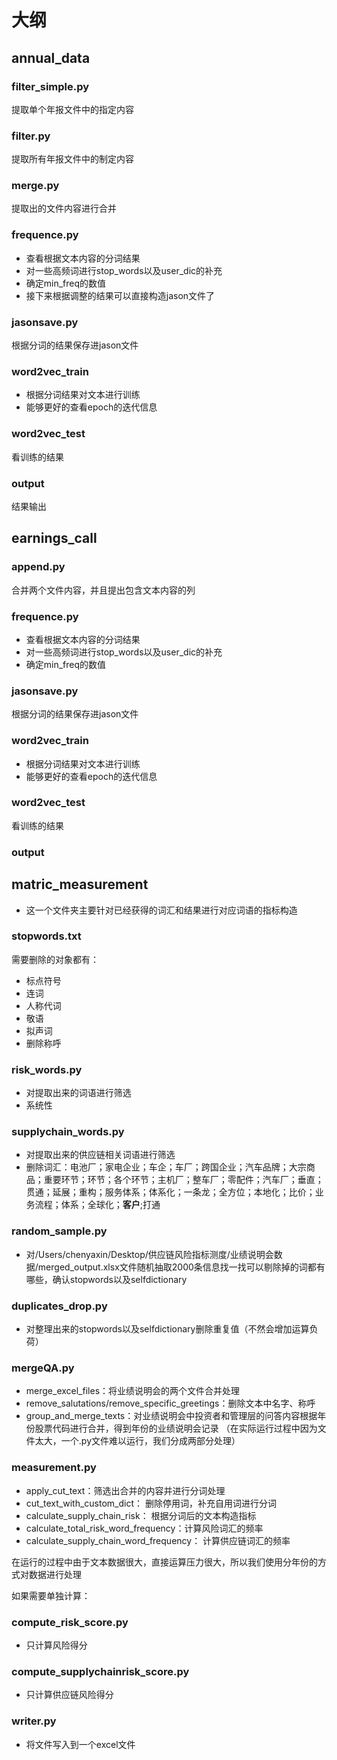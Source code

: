 # 大纲

## annual_data
### filter_simple.py
提取单个年报文件中的指定内容

### filter.py
提取所有年报文件中的制定内容

### merge.py
提取出的文件内容进行合并

### frequence.py
* 查看根据文本内容的分词结果
* 对一些高频词进行stop_words以及user_dic的补充
* 确定min_freq的数值
* 接下来根据调整的结果可以直接构造jason文件了

### jasonsave.py
根据分词的结果保存进jason文件

### word2vec_train
* 根据分词结果对文本进行训练
* 能够更好的查看epoch的迭代信息

### word2vec_test
看训练的结果

### output
结果输出

## earnings_call
### append.py
合并两个文件内容，并且提出包含文本内容的列

### frequence.py
* 查看根据文本内容的分词结果
* 对一些高频词进行stop_words以及user_dic的补充
* 确定min_freq的数值

### jasonsave.py
根据分词的结果保存进jason文件

### word2vec_train
* 根据分词结果对文本进行训练
* 能够更好的查看epoch的迭代信息

### word2vec_test
看训练的结果

### output

## matric_measurement
* 这一个文件夹主要针对已经获得的词汇和结果进行对应词语的指标构造

### stopwords.txt
需要删除的对象都有：
* 标点符号
* 连词
* 人称代词
* 敬语
* 拟声词
* 删除称呼

### risk_words.py
* 对提取出来的词语进行筛选
* 系统性
### supplychain_words.py
* 对提取出来的供应链相关词语进行筛选
* 删除词汇：电池厂；家电企业；车企；车厂；跨国企业；汽车品牌；大宗商品；重要环节；环节；各个环节；主机厂；整车厂；零配件；汽车厂；垂直；贯通；延展；重构；服务体系；体系化；一条龙；全方位；本地化；比价；业务流程；体系；全球化；**客户**;打通

### random_sample.py
* 对/Users/chenyaxin/Desktop/供应链风险指标测度/业绩说明会数据/merged_output.xlsx文件随机抽取2000条信息找一找可以剔除掉的词都有哪些，确认stopwords以及selfdictionary

### duplicates_drop.py
* 对整理出来的stopwords以及selfdictionary删除重复值（不然会增加运算负荷）

### mergeQA.py
* merge_excel_files：将业绩说明会的两个文件合并处理
* remove_salutations/remove_specific_greetings：删除文本中名字、称呼
* group_and_merge_texts：对业绩说明会中投资者和管理层的问答内容根据年份股票代码进行合并，得到年份的业绩说明会记录
（在实际运行过程中因为文件太大，一个.py文件难以运行，我们分成两部分处理）

### measurement.py
* apply_cut_text：筛选出合并的内容并进行分词处理
* cut_text_with_custom_dict： 删除停用词，补充自用词进行分词
* calculate_supply_chain_risk： 根据分词后的文本构造指标
* calculate_total_risk_word_frequency：计算风险词汇的频率
* calculate_supply_chain_word_frequency： 计算供应链词汇的频率
<!-- 这是一个备注 -->
在运行的过程中由于文本数据很大，直接运算压力很大，所以我们使用分年份的方式对数据进行处理

<!-- 这是一个备注 -->
如果需要单独计算：
### compute_risk_score.py
* 只计算风险得分

### compute_supplychainrisk_score.py
* 只计算供应链风险得分

### writer.py
* 将文件写入到一个excel文件



